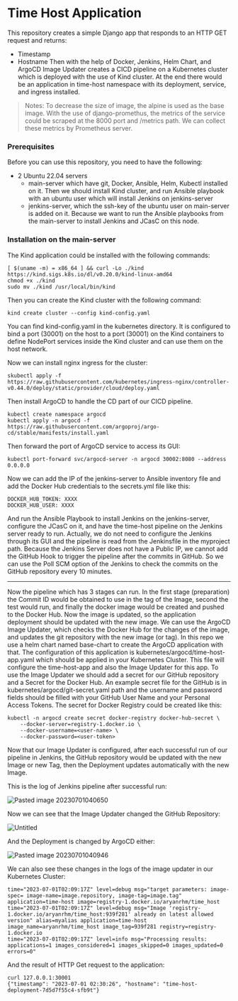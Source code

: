 # Time Host Application
This repository creates a simple Django app that responds to an HTTP GET request and returns:
- Timestamp
- Hostname
Then with the help of Docker, Jenkins, Helm Chart, and ArgoCD Image Updater creates a CICD pipeline on a Kubernetes cluster which is deployed with the use of Kind cluster. At the end there would be an application in time-host namespace with its deployment, service, and ingress installed.

>Notes: 
>To decrease the size of image, the alpine is used as the base image.
>With the use of django-promethus, the metrics of the service could be scraped at the 8000 port and /metrics path. We can collect these metrics by Prometheus server. 

### Prerequisites
Before you can use this repository, you need to have the following:

- 2 Ubuntu 22.04 servers
	- main-server which have git, Docker, Ansible, Helm, Kubectl installed on it. Then we should install Kind cluster,  and run Ansible playbook with an ubuntu user which will install Jenkins on jenkins-server
	- jenkins-server, which the ssh-key of the ubuntu user on main-server is added on it. Because we want to run the Ansible playbooks from the main-server to install Jenkins and JCasC on this node.

### Installation on the main-server
The Kind application could be installed with the following commands:
```
[ $(uname -m) = x86_64 ] && curl -Lo ./kind https://kind.sigs.k8s.io/dl/v0.20.0/kind-linux-amd64
chmod +x ./kind
sudo mv ./kind /usr/local/bin/kind
```
Then you can create the Kind cluster with the following command:
```
kind create cluster --config kind-config.yaml
```
You can find kind-config.yaml in the kubernetes directory. It is configured to bind a port (30001) on the host to a port (30001) on the Kind containers to define NodePort services inside the Kind cluster and can use them on the host network. 

Now we can install nginx ingress for the cluster:
```
skubectl apply -f https://raw.githubusercontent.com/kubernetes/ingress-nginx/controller-v0.44.0/deploy/static/provider/cloud/deploy.yaml
```
Then install ArgoCD to handle the CD part of our CICD pipeline.
```
kubectl create namespace argocd 
kubectl apply -n argocd -f https://raw.githubusercontent.com/argoproj/argo-cd/stable/manifests/install.yaml
```
Then forward the port of ArgoCD service to access its GUI:
```
kubectl port-forward svc/argocd-server -n argocd 30002:8080 --address 0.0.0.0
```

Now we can add the IP of the jenkins-server to Ansible inventory file and add the Docker Hub credentials to the secrets.yml file like this:
```
DOCKER_HUB_TOKEN: XXXX
DOCKER_HUB_USER: XXXX
```

And run the Ansible Playbook to install Jenkins on the jenkins-server, configure the JCasC on it, and have the time-host pipeline on the Jenkins server ready to run. Actually, we do not need to configure the Jenkins through its GUI and the pipeline is read from the Jenkinsfile in the myproject path.
Because the Jenkins Server does not have a Public IP, we cannot add the GitHub Hook to trigger the pipeline after the commits in GitHub. So we can use the Poll SCM option of the Jenkins to check the commits on the GitHub repository every 10 minutes.

---

Now the pipeline which has 3 stages can run. In the first stage (preparation) the Commit ID would be obtained to use in the tag of the Image, second the test would run, and finally the docker image would be created and pushed to the Docker Hub.
Now the image is updated, so the application deployment should be updated with the new image.
We can use the ArgoCD Image Updater, which checks the Docker Hub for the changes of the image, and updates the git repository with the new image (or tag).
In this repo we use a helm chart named base-chart to create the ArgoCD application with that. The configuration of this application is kubernetes/argocd/time-host-app.yaml which should be applied in your Kubernetes Cluster.
This file will configure the time-host-app and also the Image Updater for this app. To use the Image Updater we should add a secret for our GitHub repository and a Secret for the Docker Hub. An example secret file for the GitHub is in kubernetes/argocd/git-secret.yaml path and the username and password fields should be filled with your GitHub User Name and your Personal Access Tokens. The secret for Docker Registry could be created like this:
```
kubectl -n argocd create secret docker-registry docker-hub-secret \
    --docker-server=registry-1.docker.io \
    --docker-username=<user-name> \
    --docker-password=<user-token> 
```
Now that our Image Updater is configured, after each successful run of our pipeline in Jenkins, the GitHub repository would be updated with the new Image or new Tag, then the Deployment updates automatically with the new Image.

This is the log of Jenkins pipeline after successful run:

![Pasted image 20230701040650](https://github.com/aryanrhm/time-host/assets/84747328/eeb22352-99df-421d-aee6-9d6a670cf07f)


Now we can see that the Image Updater changed the GitHub Repository:

![Untitled](https://github.com/aryanrhm/time-host/assets/84747328/56fb7484-11a6-4c62-958c-3da9e5da598d)




And the Deployment is changed by ArgoCD either:

![Pasted image 20230701040946](https://github.com/aryanrhm/time-host/assets/84747328/22b96675-8d52-4575-97c9-a33d66762613)

We can also see these changes in the logs of the image updater in our Kubernetes Cluster:
```
time="2023-07-01T02:09:17Z" level=debug msg="target parameters: image-spec= image-name=image.repository, image-tag=image.tag" application=time-host image=registry-1.docker.io/aryanrhm/time_host
time="2023-07-01T02:09:17Z" level=debug msg="Image 'registry-1.docker.io/aryanrhm/time_host:939f281' already on latest allowed version" alias=myalias application=time-host image_name=aryanrhm/time_host image_tag=939f281 registry=registry-1.docker.io
time="2023-07-01T02:09:17Z" level=info msg="Processing results: applications=1 images_considered=1 images_skipped=0 images_updated=0 errors=0"
```


And the result of HTTP Get request to the application:
```
curl 127.0.0.1:30001
{"timestamp": "2023-07-01 02:30:26", "hostname": "time-host-deployment-7d5d7f55c4-sfb9t"}
```
